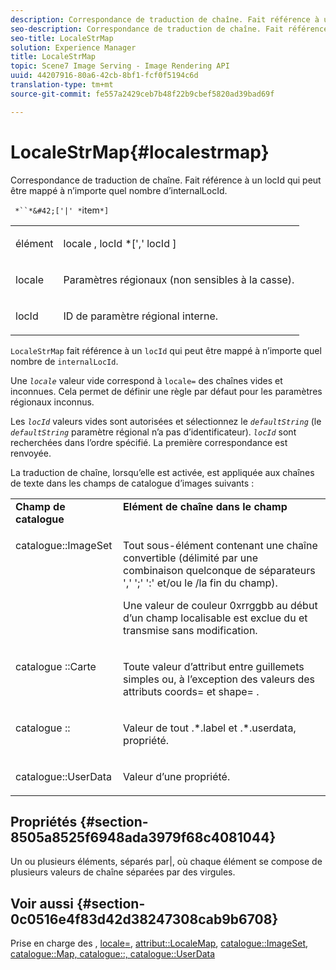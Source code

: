 ```yaml
---
description: Correspondance de traduction de chaîne. Fait référence à un locId qui peut être mappé à n’importe quel nombre d’internalLocId.
seo-description: Correspondance de traduction de chaîne. Fait référence à un locId qui peut être mappé à n’importe quel nombre d’internalLocId.
seo-title: LocaleStrMap
solution: Experience Manager
title: LocaleStrMap
topic: Scene7 Image Serving - Image Rendering API
uuid: 44207916-80a6-42cb-8bf1-fcf0f5194c6d
translation-type: tm+mt
source-git-commit: fe557a2429ceb7b48f22b9cbef5820ad39bad69f

---
```



# LocaleStrMap{#localestrmap}

Correspondance de traduction de chaîne. Fait référence à un locId qui peut être mappé à n’importe quel nombre d’internalLocId.

` *``*&#42;['|' *`item`*]`

<table id="simpletable_26A9A6904C85459F89DCDD98C14139CA"> 
 <tr class="strow"> 
  <td class="stentry"> <p> <span class="varname"> élément </span> </p> </td> 
  <td class="stentry"> <p> <span class="varname"> locale </span>, <span class="varname"> locId </span>*[',' <span class="varname"> locId </span>] </p> </td> 
 </tr> 
 <tr class="strow"> 
  <td class="stentry"> <p> <span class="varname"> locale </span> </p> </td> 
  <td class="stentry"> <p>Paramètres régionaux (non sensibles à la casse). </p> </td> 
 </tr> 
 <tr class="strow"> 
  <td class="stentry"> <p> <span class="varname"> locId </span> </p> </td> 
  <td class="stentry"> <p>ID de paramètre régional interne. </p> </td> 
 </tr> 
</table>

`LocaleStrMap` fait référence à un `locId` qui peut être mappé à n’importe quel nombre de `internalLocId`.

Une *`locale`* valeur vide correspond à `locale=` des chaînes vides et inconnues. Cela permet de définir une règle par défaut pour les paramètres régionaux inconnus.

Les *`locId`* valeurs vides sont autorisées et sélectionnez le *`defaultString`* (le *`defaultString`* paramètre régional n’a pas d’identificateur). *`locId`* sont recherchées dans l’ordre spécifié. La première correspondance est renvoyée.

La traduction de chaîne, lorsqu’elle est activée, est appliquée aux chaînes de texte dans les champs de catalogue d’images suivants :

<table id="table_EE0321F9890B45CA8C364178F5100D40"> 
 <tbody> 
  <tr valign="top"> 
   <td> <b>Champ de catalogue</b> </td> 
   <td> <b>Elément de chaîne dans le champ</b> </td> 
  </tr> 
  <tr valign="top"> 
   <td> <p> <span class="codeph"> catalogue::ImageSet </span> </p> </td> 
   <td> <p>Tout sous-élément contenant une chaîne convertible (délimité par une combinaison quelconque de séparateurs ',' ';' ':' et/ou le /la fin du champ). </p> <p>Une valeur de <span class="codeph"> couleur </span> 0xrrggbb au début d’un champ localisable est exclue du  et transmise sans modification. </p> </td> 
  </tr> 
  <tr valign="top"> 
   <td> <p> <span class="codeph"> catalogue ::Carte </span> </p> </td> 
   <td> <p>Toute valeur d’attribut entre guillemets simples ou, à l’exception des valeurs des attributs <span class="codeph"> coords= </span> et <span class="codeph"> shape= </span> . </p> </td> 
  </tr> 
  <tr valign="top"> 
   <td> <p> <span class="codeph"> catalogue :: </span> </p> </td> 
   <td> <p>Valeur de tout <span class="filepath"> .*.label </span> et <span class="filepath"> .*.userdata, </span> propriété. </p> </td> 
  </tr> 
  <tr valign="top"> 
   <td> <p> <span class="codeph"> catalogue::UserData </span> </p> </td> 
   <td> <p>Valeur d’une propriété. </p> </td> 
  </tr> 
 </tbody> 
</table>

## Propriétés {#section-8505a8525f6948ada3979f68c4081044}

Un ou plusieurs éléments, séparés par|, où chaque élément se compose de plusieurs valeurs de chaîne séparées par des virgules.

## Voir aussi {#section-0c0516e4f83d42d38247308cab9b6708}

Prise en charge des , [locale=](../../../../../is-api/http-ref/image-serving-api-ref/c-http-protocol-reference/c-command-reference/r-locale.md#reference-8a846b2fbc004a12821b956ed3b25cfb), [attribut::LocaleMap](../../../../../is-api/image-catalog/image-serving-api-ref/c-image-catalog-reference/c-attributes-reference/r-localemap.md#reference-49bbf598f8ea47c3a563755cef306318), [catalogue::ImageSet](/help/aem-is-ir-api/is-api/image-catalog/image-serving-api-ref/c-image-catalog-reference/c-image-svg-data-reference/c-image-data-reference/r-imageset-cat.md), [catalogue::Map, catalogue::, catalogue::UserData](/help/aem-is-ir-api/is-api/image-catalog/image-serving-api-ref/c-image-catalog-reference/c-image-svg-data-reference/c-image-data-reference/r-map-cat.md)[](/help/aem-is-ir-api/is-api/image-catalog/image-serving-api-ref/c-image-catalog-reference/c-image-svg-data-reference/c-image-data-reference/r-targets-cat.md)[](/help/aem-is-ir-api/is-api/image-catalog/image-serving-api-ref/c-image-catalog-reference/c-image-svg-data-reference/c-image-data-reference/r-userdata-cat.md)
